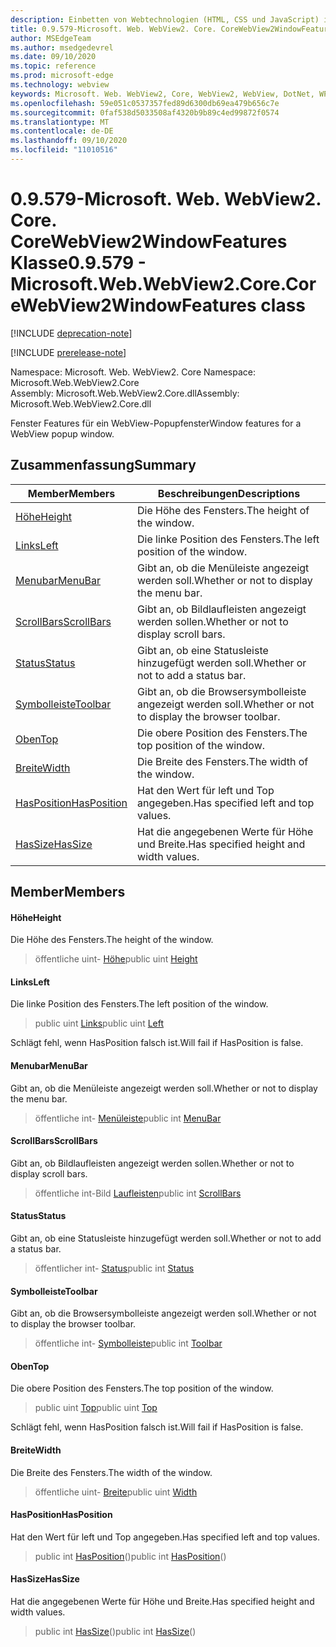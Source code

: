 ```yaml
---
description: Einbetten von Webtechnologien (HTML, CSS und JavaScript) in ihre systemeigenen Anwendungen mit dem Microsoft Edge WebView2-Steuerelement
title: 0.9.579-Microsoft. Web. WebView2. Core. CoreWebView2WindowFeatures
author: MSEdgeTeam
ms.author: msedgedevrel
ms.date: 09/10/2020
ms.topic: reference
ms.prod: microsoft-edge
ms.technology: webview
keywords: Microsoft. Web. WebView2, Core, WebView2, WebView, DotNet, WPF, WinForms, APP, Edge, CoreWebView2, CoreWebView2Controller, Browser Control, Edge HTML, Microsoft. Web. WebView2. Core. CoreWebView2WindowFeatures
ms.openlocfilehash: 59e051c0537357fed89d6300db69ea479b656c7e
ms.sourcegitcommit: 0faf538d5033508af4320b9b89c4ed99872f0574
ms.translationtype: MT
ms.contentlocale: de-DE
ms.lasthandoff: 09/10/2020
ms.locfileid: "11010516"
---
```

# <span data-ttu-id="3d89e-104">0.9.579-Microsoft. Web. WebView2. Core. CoreWebView2WindowFeatures Klasse</span><span class="sxs-lookup"><span data-stu-id="3d89e-104">0.9.579 - Microsoft.Web.WebView2.Core.CoreWebView2WindowFeatures class</span></span> 

[!INCLUDE [deprecation-note](../../includes/deprecation-note.md)]

[!INCLUDE [prerelease-note](../../includes/prerelease-note.md)]

<span data-ttu-id="3d89e-105">Namespace: Microsoft. Web. WebView2. Core </span><span class="sxs-lookup"><span data-stu-id="3d89e-105">Namespace: Microsoft.Web.WebView2.Core</span></span>\
<span data-ttu-id="3d89e-106">Assembly: Microsoft.Web.WebView2.Core.dll</span><span class="sxs-lookup"><span data-stu-id="3d89e-106">Assembly: Microsoft.Web.WebView2.Core.dll</span></span>

<span data-ttu-id="3d89e-107">Fenster Features für ein WebView-Popupfenster</span><span class="sxs-lookup"><span data-stu-id="3d89e-107">Window features for a WebView popup window.</span></span>

## <span data-ttu-id="3d89e-108">Zusammenfassung</span><span class="sxs-lookup"><span data-stu-id="3d89e-108">Summary</span></span>

 <span data-ttu-id="3d89e-109">Member</span><span class="sxs-lookup"><span data-stu-id="3d89e-109">Members</span></span>                        | <span data-ttu-id="3d89e-110">Beschreibungen</span><span class="sxs-lookup"><span data-stu-id="3d89e-110">Descriptions</span></span>
--------------------------------|---------------------------------------------
[<span data-ttu-id="3d89e-111">Höhe</span><span class="sxs-lookup"><span data-stu-id="3d89e-111">Height</span></span>](#height) | <span data-ttu-id="3d89e-112">Die Höhe des Fensters.</span><span class="sxs-lookup"><span data-stu-id="3d89e-112">The height of the window.</span></span>
[<span data-ttu-id="3d89e-113">Links</span><span class="sxs-lookup"><span data-stu-id="3d89e-113">Left</span></span>](#left) | <span data-ttu-id="3d89e-114">Die linke Position des Fensters.</span><span class="sxs-lookup"><span data-stu-id="3d89e-114">The left position of the window.</span></span>
[<span data-ttu-id="3d89e-115">Menubar</span><span class="sxs-lookup"><span data-stu-id="3d89e-115">MenuBar</span></span>](#menubar) | <span data-ttu-id="3d89e-116">Gibt an, ob die Menüleiste angezeigt werden soll.</span><span class="sxs-lookup"><span data-stu-id="3d89e-116">Whether or not to display the menu bar.</span></span>
[<span data-ttu-id="3d89e-117">ScrollBars</span><span class="sxs-lookup"><span data-stu-id="3d89e-117">ScrollBars</span></span>](#scrollbars) | <span data-ttu-id="3d89e-118">Gibt an, ob Bildlaufleisten angezeigt werden sollen.</span><span class="sxs-lookup"><span data-stu-id="3d89e-118">Whether or not to display scroll bars.</span></span>
[<span data-ttu-id="3d89e-119">Status</span><span class="sxs-lookup"><span data-stu-id="3d89e-119">Status</span></span>](#status) | <span data-ttu-id="3d89e-120">Gibt an, ob eine Statusleiste hinzugefügt werden soll.</span><span class="sxs-lookup"><span data-stu-id="3d89e-120">Whether or not to add a status bar.</span></span>
[<span data-ttu-id="3d89e-121">Symbolleiste</span><span class="sxs-lookup"><span data-stu-id="3d89e-121">Toolbar</span></span>](#toolbar) | <span data-ttu-id="3d89e-122">Gibt an, ob die Browsersymbolleiste angezeigt werden soll.</span><span class="sxs-lookup"><span data-stu-id="3d89e-122">Whether or not to display the browser toolbar.</span></span>
[<span data-ttu-id="3d89e-123">Oben</span><span class="sxs-lookup"><span data-stu-id="3d89e-123">Top</span></span>](#top) | <span data-ttu-id="3d89e-124">Die obere Position des Fensters.</span><span class="sxs-lookup"><span data-stu-id="3d89e-124">The top position of the window.</span></span>
[<span data-ttu-id="3d89e-125">Breite</span><span class="sxs-lookup"><span data-stu-id="3d89e-125">Width</span></span>](#width) | <span data-ttu-id="3d89e-126">Die Breite des Fensters.</span><span class="sxs-lookup"><span data-stu-id="3d89e-126">The width of the window.</span></span>
[<span data-ttu-id="3d89e-127">HasPosition</span><span class="sxs-lookup"><span data-stu-id="3d89e-127">HasPosition</span></span>](#hasposition) | <span data-ttu-id="3d89e-128">Hat den Wert für left und Top angegeben.</span><span class="sxs-lookup"><span data-stu-id="3d89e-128">Has specified left and top values.</span></span>
[<span data-ttu-id="3d89e-129">HasSize</span><span class="sxs-lookup"><span data-stu-id="3d89e-129">HasSize</span></span>](#hassize) | <span data-ttu-id="3d89e-130">Hat die angegebenen Werte für Höhe und Breite.</span><span class="sxs-lookup"><span data-stu-id="3d89e-130">Has specified height and width values.</span></span>

## <span data-ttu-id="3d89e-131">Member</span><span class="sxs-lookup"><span data-stu-id="3d89e-131">Members</span></span>

#### <span data-ttu-id="3d89e-132">Höhe</span><span class="sxs-lookup"><span data-stu-id="3d89e-132">Height</span></span> 

<span data-ttu-id="3d89e-133">Die Höhe des Fensters.</span><span class="sxs-lookup"><span data-stu-id="3d89e-133">The height of the window.</span></span>

> <span data-ttu-id="3d89e-134">öffentliche uint- [Höhe](#height)</span><span class="sxs-lookup"><span data-stu-id="3d89e-134">public uint [Height](#height)</span></span>

#### <span data-ttu-id="3d89e-135">Links</span><span class="sxs-lookup"><span data-stu-id="3d89e-135">Left</span></span> 

<span data-ttu-id="3d89e-136">Die linke Position des Fensters.</span><span class="sxs-lookup"><span data-stu-id="3d89e-136">The left position of the window.</span></span>

> <span data-ttu-id="3d89e-137">public uint [Links](#left)</span><span class="sxs-lookup"><span data-stu-id="3d89e-137">public uint [Left](#left)</span></span>

<span data-ttu-id="3d89e-138">Schlägt fehl, wenn HasPosition falsch ist.</span><span class="sxs-lookup"><span data-stu-id="3d89e-138">Will fail if HasPosition is false.</span></span>

#### <span data-ttu-id="3d89e-139">Menubar</span><span class="sxs-lookup"><span data-stu-id="3d89e-139">MenuBar</span></span> 

<span data-ttu-id="3d89e-140">Gibt an, ob die Menüleiste angezeigt werden soll.</span><span class="sxs-lookup"><span data-stu-id="3d89e-140">Whether or not to display the menu bar.</span></span>

> <span data-ttu-id="3d89e-141">öffentliche int- [Menüleiste](#menubar)</span><span class="sxs-lookup"><span data-stu-id="3d89e-141">public int [MenuBar](#menubar)</span></span>

#### <span data-ttu-id="3d89e-142">ScrollBars</span><span class="sxs-lookup"><span data-stu-id="3d89e-142">ScrollBars</span></span> 

<span data-ttu-id="3d89e-143">Gibt an, ob Bildlaufleisten angezeigt werden sollen.</span><span class="sxs-lookup"><span data-stu-id="3d89e-143">Whether or not to display scroll bars.</span></span>

> <span data-ttu-id="3d89e-144">öffentliche int-Bild [Laufleisten](#scrollbars)</span><span class="sxs-lookup"><span data-stu-id="3d89e-144">public int [ScrollBars](#scrollbars)</span></span>

#### <span data-ttu-id="3d89e-145">Status</span><span class="sxs-lookup"><span data-stu-id="3d89e-145">Status</span></span> 

<span data-ttu-id="3d89e-146">Gibt an, ob eine Statusleiste hinzugefügt werden soll.</span><span class="sxs-lookup"><span data-stu-id="3d89e-146">Whether or not to add a status bar.</span></span>

> <span data-ttu-id="3d89e-147">öffentlicher int- [Status](#status)</span><span class="sxs-lookup"><span data-stu-id="3d89e-147">public int [Status](#status)</span></span>

#### <span data-ttu-id="3d89e-148">Symbolleiste</span><span class="sxs-lookup"><span data-stu-id="3d89e-148">Toolbar</span></span> 

<span data-ttu-id="3d89e-149">Gibt an, ob die Browsersymbolleiste angezeigt werden soll.</span><span class="sxs-lookup"><span data-stu-id="3d89e-149">Whether or not to display the browser toolbar.</span></span>

> <span data-ttu-id="3d89e-150">öffentliche int- [Symbolleiste](#toolbar)</span><span class="sxs-lookup"><span data-stu-id="3d89e-150">public int [Toolbar](#toolbar)</span></span>

#### <span data-ttu-id="3d89e-151">Oben</span><span class="sxs-lookup"><span data-stu-id="3d89e-151">Top</span></span> 

<span data-ttu-id="3d89e-152">Die obere Position des Fensters.</span><span class="sxs-lookup"><span data-stu-id="3d89e-152">The top position of the window.</span></span>

> <span data-ttu-id="3d89e-153">public uint [Top](#top)</span><span class="sxs-lookup"><span data-stu-id="3d89e-153">public uint [Top](#top)</span></span>

<span data-ttu-id="3d89e-154">Schlägt fehl, wenn HasPosition falsch ist.</span><span class="sxs-lookup"><span data-stu-id="3d89e-154">Will fail if HasPosition is false.</span></span>

#### <span data-ttu-id="3d89e-155">Breite</span><span class="sxs-lookup"><span data-stu-id="3d89e-155">Width</span></span> 

<span data-ttu-id="3d89e-156">Die Breite des Fensters.</span><span class="sxs-lookup"><span data-stu-id="3d89e-156">The width of the window.</span></span>

> <span data-ttu-id="3d89e-157">öffentliche uint- [Breite](#width)</span><span class="sxs-lookup"><span data-stu-id="3d89e-157">public uint [Width](#width)</span></span>

#### <span data-ttu-id="3d89e-158">HasPosition</span><span class="sxs-lookup"><span data-stu-id="3d89e-158">HasPosition</span></span> 

<span data-ttu-id="3d89e-159">Hat den Wert für left und Top angegeben.</span><span class="sxs-lookup"><span data-stu-id="3d89e-159">Has specified left and top values.</span></span>

> <span data-ttu-id="3d89e-160">public int [HasPosition](#hasposition)()</span><span class="sxs-lookup"><span data-stu-id="3d89e-160">public int [HasPosition](#hasposition)()</span></span>

#### <span data-ttu-id="3d89e-161">HasSize</span><span class="sxs-lookup"><span data-stu-id="3d89e-161">HasSize</span></span> 

<span data-ttu-id="3d89e-162">Hat die angegebenen Werte für Höhe und Breite.</span><span class="sxs-lookup"><span data-stu-id="3d89e-162">Has specified height and width values.</span></span>

> <span data-ttu-id="3d89e-163">public int [HasSize](#hassize)()</span><span class="sxs-lookup"><span data-stu-id="3d89e-163">public int [HasSize](#hassize)()</span></span>

